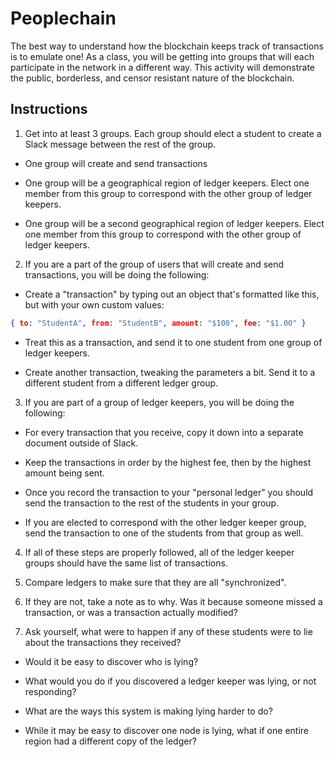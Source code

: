 # Peoplechain

The best way to understand how the blockchain keeps track of transactions is to emulate one!
As a class, you will be getting into groups that will each participate in the network in a different way.
This activity will demonstrate the public, borderless, and censor resistant nature of the blockchain.

## Instructions

1. Get into at least 3 groups. Each group should elect a student to create a Slack message between the rest of the group.

  * One group will create and send transactions

  * One group will be a geographical region of ledger keepers. Elect one member from this group to correspond with the other group of ledger keepers.

  * One group will be a second geographical region of ledger keepers. Elect one member from this group to correspond with the other group of ledger keepers.

2. If you are a part of the group of users that will create and send transactions, you will be doing the following:

  * Create a "transaction" by typing out an object that's formatted like this, but with your own custom values:

```json
{ to: "StudentA", from: "StudentB", amount: "$100", fee: "$1.00" }
```

  * Treat this as a transaction, and send it to one student from one group of ledger keepers.

  * Create another transaction, tweaking the parameters a bit. Send it to a different student from a different ledger group.

3. If you are part of a group of ledger keepers, you will be doing the following:

  * For every transaction that you receive, copy it down into a separate document outside of Slack.

  * Keep the transactions in order by the highest fee, then by the highest amount being sent.

  * Once you record the transaction to your "personal ledger" you should send the transaction to the rest of the students in your group.

  * If you are elected to correspond with the other ledger keeper group, send the transaction to one of the students from that group as well.

4. If all of these steps are properly followed, all of the ledger keeper groups should have the same list of transactions.

5. Compare ledgers to make sure that they are all "synchronized".

6. If they are not, take a note as to why. Was it because someone missed a transaction, or was a transaction actually modified?

7. Ask yourself, what were to happen if any of these students were to lie about the transactions they received?

  * Would it be easy to discover who is lying?

  * What would you do if you discovered a ledger keeper was lying, or not responding?

  * What are the ways this system is making lying harder to do?

  * While it may be easy to discover one node is lying, what if one entire region had a different copy of the ledger?

